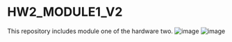# HW2_MODULE1_V2
This repository includes module one of the hardware two.
![image](https://github.com/hakanxdurak/HW2_MODULE1_V2/assets/106681642/ab7b170d-a502-4953-b93b-ffa696ab7516)
![image](https://github.com/hakanxdurak/HW2_MODULE1_V2/assets/106681642/f4273d4d-0d30-4226-9ce0-c9ad49c96d83)
